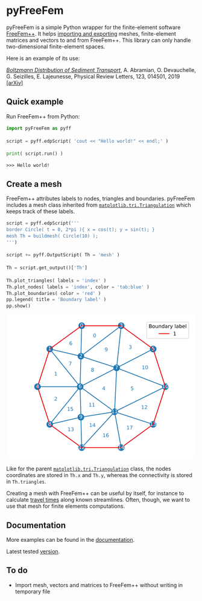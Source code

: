 # pyFreeFem

pyFreeFem is a simple Python wrapper for the finite-element software [FreeFem++](https://freefem.org/). It helps [importing and exporting](./documentation/IO.md) meshes, finite-element matrices and vectors to and from FreeFem++. This library can only handle two-dimensional finite-element spaces.

Here is an example of its use:

[*Boltzmann Distribution of Sediment Transport*](http://dx.doi.org/10.1103/PhysRevLett.123.014501), A. Abramian, O. Devauchelle, G. Seizilles, E. Lajeunesse, Physical Review Letters, 123, 014501, 2019 [[arXiv]](https://arxiv.org/pdf/1907.01880)

## Quick example

Run FreeFem++ from Python:

```python
import pyFreeFem as pyff

script = pyff.edpScript( 'cout << "Hello world!" << endl;' )

print( script.run() )
```
```console
>>> Hello world!
```

## Create a mesh

FreeFem++ attributes labels to nodes, triangles and boundaries. pyFreeFem includes a mesh class inherited from [`matplotlib.tri.Triangulation`](https://matplotlib.org/stable/api/tri_api.html) which keeps track of these labels.

```Python
script = pyff.edpScript('''
border Circle( t = 0, 2*pi ){ x = cos(t); y = sin(t); }
mesh Th = buildmesh( Circle(10) );
''')

script += pyff.OutputScript( Th = 'mesh' )

Th = script.get_output()['Th']

Th.plot_triangles( labels = 'index' )
Th.plot_nodes( labels = 'index', color = 'tab:blue' )
Th.plot_boundaries( color = 'red' )
pp.legend( title = 'Boundary label' )
pp.show()
```
![Circular mesh](./figures/create_mesh.svg)

Like for the parent [`matplotlib.tri.Triangulation`](https://matplotlib.org/stable/api/tri_api.html) class, the nodes coordinates are stored in `Th.x` and `Th.y`, whereas the connectivity is stored in `Th.triangles`.

Creating a mesh with FreeFem++ can be useful by itself, for instance to calculate [travel times](./documentation/travel_time.md) along known streamlines. Often, though, we want to use that mesh for finite elements computations.

## Documentation

More examples can be found in the [documentation](./documentation/README.md).

Latest tested [version](./version/version.md).

## To do

- Import mesh, vectors and matrices to FreeFem++ without writing in temporary file

